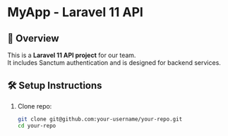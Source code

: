 # MyApp - Laravel 11 API

## 🚀 Overview
This is a **Laravel 11 API project** for our team.  
It includes Sanctum authentication and is designed for backend services.

## 🛠 Setup Instructions
1. Clone repo:
   ```bash
   git clone git@github.com:your-username/your-repo.git
   cd your-repo
